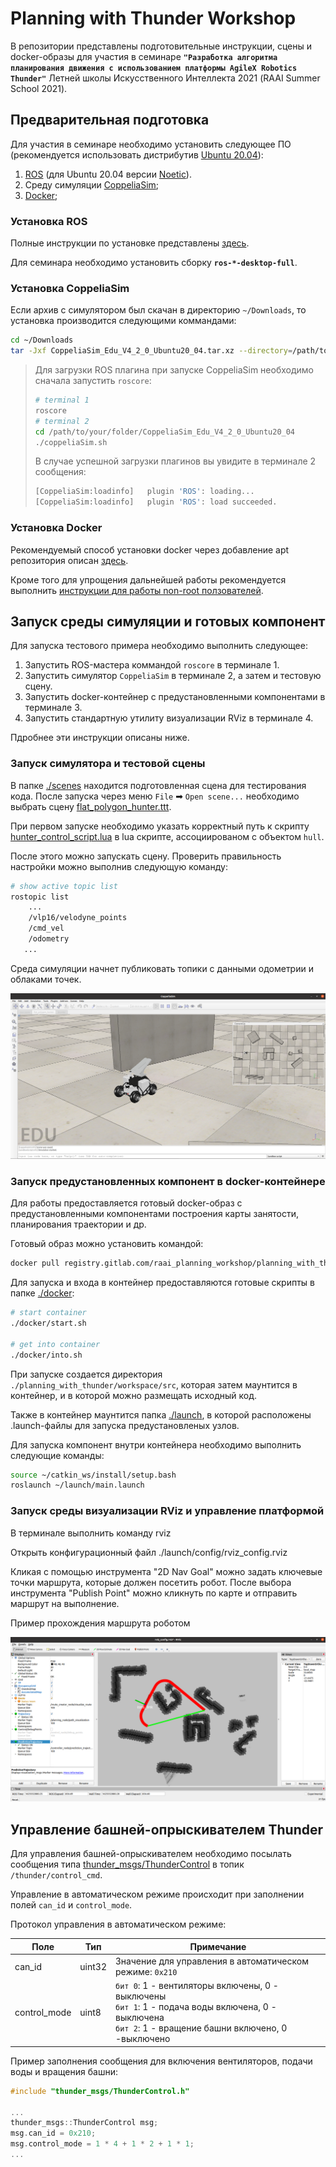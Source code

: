 # Planning with Thunder Workshop

В репозитории представлены подготовительные инструкции, сцены и docker-образы для участия в семинаре __`"Разработка алгоритма планирования движения с использованием платформы AgileX Robotics Thunder"`__ Летней школы Искусственного Интеллекта 2021 (RAAI Summer School 2021).

## Предварительная подготовка

Для участия в семинаре необходимо установить следующее ПО (рекомендуется использовать дистрибутив [Ubuntu 20.04](https://releases.ubuntu.com/20.04/)):

1. [ROS](http://wiki.ros.org/ROS/Installation) (для Ubuntu 20.04 версии [Noetic](http://wiki.ros.org/noetic/Installation)).
2. Среду симуляции [CoppeliaSim](https://www.coppeliarobotics.com/downloads);
3. [Docker](https://docs.docker.com/engine/install/ubuntu/);

### Установка ROS

Полные инструкции по установке представлены [здесь](http://wiki.ros.org/noetic/Installation/Ubuntu).

Для семинара необходимо установить сборку __`ros-*-desktop-full`__.

### Установка CoppeliaSim

Если архив с симулятором был скачан в директорию `~/Downloads`, то установка производится следующими коммандами:

```bash
cd ~/Downloads
tar -Jxf CoppeliaSim_Edu_V4_2_0_Ubuntu20_04.tar.xz --directory=/path/to/your/folder
```

> Для загрузки ROS плагина при запуске CoppeliaSim необходимо сначала запустить `roscore`:
> ```bash
> # terminal 1
> roscore
> # terminal 2
> cd /path/to/your/folder/CoppeliaSim_Edu_V4_2_0_Ubuntu20_04
> ./coppeliaSim.sh   
> ```
> В случае успешной загрузки плагинов вы увидите в терминале 2 сообщения:
> ```bash
> [CoppeliaSim:loadinfo]   plugin 'ROS': loading...
> [CoppeliaSim:loadinfo]   plugin 'ROS': load succeeded.
> ```

### Установка Docker

Рекомендуемый способ установки docker через добавление apt репозитория описан [здесь](https://docs.docker.com/engine/install/ubuntu/#install-using-the-repository).

Кроме того для упрощения дальнейшей работы рекомендуется выполнить [инструкции для работы non-root ползователей](https://docs.docker.com/engine/install/linux-postinstall/#manage-docker-as-a-non-root-user).

## Запуск среды симуляции и готовых компонент

Для запуска тестового примера необходимо выполнить следующее:

1. Запустить ROS-мастера коммандой ```roscore``` в терминале 1.
2. Запустить симулятор `CoppeliaSim` в терминале 2, а затем и тестовую сцену.
3. Запустить docker-контейнер с предустановленными компонентами в терминале 3.
4. Запустить стандартную утилиту визуализации RViz в терминале 4.

Пдробнее эти инструкции описаны ниже.

### Запуск симулятора и тестовой сцены

В папке [./scenes](./scenes) находится подготовленная сцена для тестирования кода. После запуска через меню `File` ➡ `Open scene...` необходимо выбрать сцену [flat_polygon_hunter.ttt](./scenes/flat_polygon_hunter.ttt).

При первом запуске необходимо указать корректный путь к скрипту [hunter_control_script.lua](./scenes/lua/hunter_control_script.lua) в lua скрипте, ассоциированом с объектом `hull`.

После этого можно запускать сцену. Проверить правильность настройки можно выполнив следующую команду:
```bash
# show active topic list
rostopic list
    ...
    /vlp16/velodyne_points
    /cmd_vel
    /odometry
   ...
``` 
Среда симуляции начнет публиковать топики с данными одометрии и облаками точек.

![CoppeliaSim example](Cop.png)

### Запуск предустановленных компонент в docker-контейнере

Для работы предоставляется готовый docker-образ с предустановленными компонентами построения карты занятости, планирования траектории и др.

Готовый образ можно установить командой:
```bash
docker pull registry.gitlab.com/raai_planning_workshop/planning_with_thunder:latest
```

Для запуска и входа в контейнер предоставляются готовые скрипты в папке [./docker](./docker):
```bash
# start container
./docker/start.sh

# get into container
./docker/into.sh 
```

При запуске создается директория `./planning_with_thunder/workspace/src`, которая затем маунтится в контейнер, и в которой можно размещать исходный код.

Также в контейнер маунтится папка [./launch](./launch), в которой расположены .launch-файлы для запуска предустановленых узлов.

Для запуска компонент внутри контейнера необходимо выполнить следующие команды:
```bash
source ~/catkin_ws/install/setup.bash
roslaunch ~/launch/main.launch
```

### Запуск среды визуализации RViz и управление платформой

В терминале выполнить команду 
rviz

Открыть конфигурационный файл ./launch/config/rviz_config.rviz

Кликая с помощью инструмента "2D Nav Goal" можно задать ключевые точки маршрута, которые должен посетить робот. После выбора инструмента "Publish Point" можно кликнуть по карте и отправить маршрут на выполнение.

Пример прохождения маршрута роботом

![RViz example](rviz.png)

## Управление башней-опрыскивателем Thunder

Для управления башней-опрыскивателем необходимо посылать сообщения типа [thunder_msgs/ThunderControl](./thunder_msgs/msg/ThunderControl.msg) в топик `/thunder/control_cmd`. 

Управление в автоматическом режиме происходит при заполнении полей `can_id` и `control_mode`. 

Протокол управления в автоматическом режиме:

| Поле         | Тип    | Примечание                                                                                                                                     |
|--------------|--------|------------------------------------------------------------------------------------------------------------------------------------------------|
| can_id       | uint32 | Значение для управления в автоматическом режиме: `0x210`                                                                                         |
| control_mode | uint8  | `бит 0`: 1 - вентиляторы включены, 0 - выключены<br>`бит 1`: 1 - подача воды включена, 0 - выключена<br>`бит 2`: 1 - вращение башни включено, 0 -выключено |

Пример заполнения сообщения для включения вентиляторов, подачи воды и вращения башни:

```cpp
#include "thunder_msgs/ThunderControl.h"

...
thunder_msgs::ThunderControl msg;
msg.can_id = 0x210;
msg.control_mode = 1 * 4 + 1 * 2 + 1 * 1;
...

```

